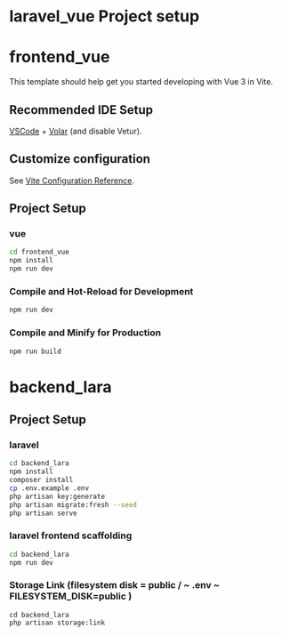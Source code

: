 # laravel_vue Project setup

# frontend_vue

This template should help get you started developing with Vue 3 in Vite.

## Recommended IDE Setup

[VSCode](https://code.visualstudio.com/) + [Volar](https://marketplace.visualstudio.com/items?itemName=Vue.volar) (and disable Vetur).

## Customize configuration

See [Vite Configuration Reference](https://vite.dev/config/).


##  Project Setup

### vue 

```sh
cd frontend_vue
npm install
npm run dev

```

### Compile and Hot-Reload for Development

```sh
npm run dev
```

### Compile and Minify for Production

```sh
npm run build
```


# backend_lara

## Project Setup

### laravel 

```sh
cd backend_lara
npm install
composer install
cp .env.example .env
php artisan key:generate
php artisan migrate:fresh --seed
php artisan serve

```

### laravel frontend scaffolding

```sh
cd backend_lara
npm run dev

```

### Storage Link (filesystem disk = public  / ~ .env ~ FILESYSTEM_DISK=public ) 

```
cd backend_lara
php artisan storage:link

```












